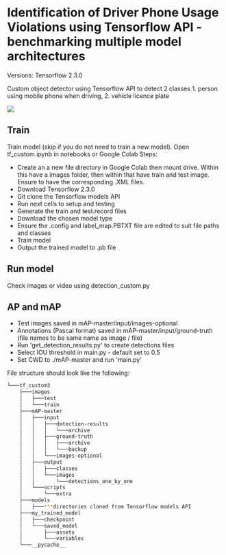 # Identification of Driver Phone Usage Violations using Tensorflow API - benchmarking multiple model architectures

Versions:
Tensorflow 2.3.0


Custom object detector using Tensorflow API to detect 2 classes 1. person using mobile phone when driving, 2. vehicle licence plate

![](capture.gif)

## Train
Train model (skip if you do not need to train a new model).
Open tf_custom.ipynb in notebooks or Google Colab
Steps:
- Create an a new file directory in Google Colab then mount drive. Within this have a images folder,
then within that have train and test image. Ensure to have the corresponding .XML files.
- Download Tensorflow 2.3.0
- Git clone the Tensorflow models API
- Run next cells to setup and testing
- Generate the train and test.record files
- Download the chosen model type
- Ensure the .config and label_map.PBTXT file are edited to suit file paths and classes
- Train model
- Output the trained model to .pb file

## Run model
Check images or video using detection_custom.py

## AP and mAP
- Test images saved in mAP-master/input/images-optional
- Annotations (Pascal format) saved in mAP-master/input/ground-truth (file names to be same name as image / file)
- Run 'get_detection_results.py' to create detections files
- Select IOU threshold in main.py - default set to 0.5
- Set CWD to ./mAP-master and run 'main.py'

File structure should look like the following:
```bash
└───tf_custom3
    ├───images
    │   ├───test
    │   └───train
    ├───mAP-master
    │   ├───input
    │   │   ├───detection-results
    │   │   │   └───archive
    │   │   ├───ground-truth
    │   │   │   ├───archive
    │   │   │   └───backup
    │   │   └───images-optional
    │   ├───output
    │   │   ├───classes
    │   │   └───images
    │   │       └───detections_one_by_one
    │   └───scripts
    │       └───extra
    ├───models
    │   ├───***directories cloned from Tensorflow models API
    ├───my_trained_model
    │   ├───checkpoint
    │   └───saved_model
    │       ├───assets
    │       └───variables
    └───__pycache__
```

